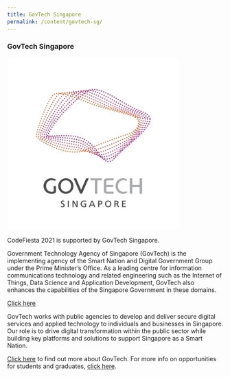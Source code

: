 ```yaml
---
title: GovTech Singapore
permalink: /content/govtech-sg/
---
```


### GovTech Singapore

![govtech-gif](/images/govtech_logo.gif)

CodeFiesta 2021 is supported by GovTech Singapore.
 
Government Technology Agency of Singapore (GovTech) is the implementing agency of the Smart Nation and Digital Government Group under the Prime Minister’s Office. As a leading centre for information communications technology and related engineering such as the Internet of Things, Data Science and Application Development, GovTech also enhances the capabilities of the Singapore Government in these domains.

[Click here](/documents/parental_consent_0.docx)

GovTech works with public agencies to develop and deliver secure digital services and applied technology to individuals and businesses in Singapore. Our role is to drive digital transformation within the public sector while building key platforms and solutions to support Singapore as a Smart Nation.

[Click here](https://www.tech.gov.sg) to find out more about GovTech. For more info on opportunities for students and graduates, [click here](https://www.tech.gov.sg/careers/students-and-graduates/).
